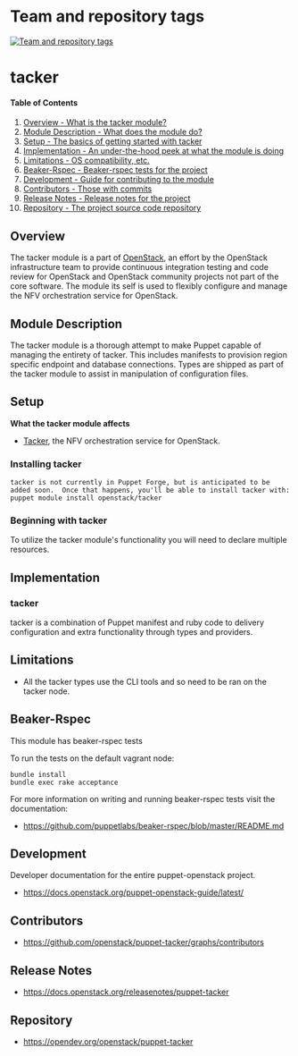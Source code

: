 Team and repository tags
========================

[![Team and repository tags](https://governance.openstack.org/tc/badges/puppet-tacker.svg)](https://governance.openstack.org/tc/reference/tags/index.html)

<!-- Change things from this point on -->

tacker
=======

#### Table of Contents

1. [Overview - What is the tacker module?](#overview)
2. [Module Description - What does the module do?](#module-description)
3. [Setup - The basics of getting started with tacker](#setup)
4. [Implementation - An under-the-hood peek at what the module is doing](#implementation)
5. [Limitations - OS compatibility, etc.](#limitations)
6. [Beaker-Rspec - Beaker-rspec tests for the project](#beaker-rspec)
7. [Development - Guide for contributing to the module](#development)
8. [Contributors - Those with commits](#contributors)
9. [Release Notes - Release notes for the project](#release-notes)
10. [Repository - The project source code repository](#repository)

Overview
--------

The tacker module is a part of [OpenStack](https://opendev.org/openstack), an effort by the OpenStack infrastructure team to provide continuous integration testing and code review for OpenStack and OpenStack community projects not part of the core software.  The module its self is used to flexibly configure and manage the NFV orchestration service for OpenStack.

Module Description
------------------

The tacker module is a thorough attempt to make Puppet capable of managing the entirety of tacker.  This includes manifests to provision region specific endpoint and database connections.  Types are shipped as part of the tacker module to assist in manipulation of configuration files.

Setup
-----

**What the tacker module affects**

* [Tacker](https://docs.openstack.org/tacker/latest/), the NFV orchestration service for OpenStack.

### Installing tacker

    tacker is not currently in Puppet Forge, but is anticipated to be added soon.  Once that happens, you'll be able to install tacker with:
    puppet module install openstack/tacker

### Beginning with tacker

To utilize the tacker module's functionality you will need to declare multiple resources.

Implementation
--------------

### tacker

tacker is a combination of Puppet manifest and ruby code to delivery configuration and extra functionality through types and providers.

Limitations
------------

* All the tacker types use the CLI tools and so need to be ran on the tacker node.

Beaker-Rspec
------------

This module has beaker-rspec tests

To run the tests on the default vagrant node:

```shell
bundle install
bundle exec rake acceptance
```

For more information on writing and running beaker-rspec tests visit the documentation:

* https://github.com/puppetlabs/beaker-rspec/blob/master/README.md

Development
-----------

Developer documentation for the entire puppet-openstack project.

* https://docs.openstack.org/puppet-openstack-guide/latest/

Contributors
------------

* https://github.com/openstack/puppet-tacker/graphs/contributors

Release Notes
-------------

* https://docs.openstack.org/releasenotes/puppet-tacker

Repository
----------

* https://opendev.org/openstack/puppet-tacker
